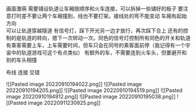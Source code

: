 画面激萌
需要铺设轨道让车厢按顺序和火车连接，可以拆掉一些铺好的板子
要注意打时差不要让两个车厢撞到，线也不要打架。接线处的弯不能变动
车厢有起始方向        
可以让轨道穿越隧道
有信号灯，踩下开光另一边才放行，再次踩下合上
还有的控制的是轨道的转向，摁下一次转动一次。同色的信号灯控制所有同色的开关和轨道
有乘客需要上车，上车需要时间，但车只会在同号的乘客面前停（我记得有一个宇宙中的轨道游戏可这个有点类似）
有额外的车，不需要连到火车头，但要避开和别的车头相撞



布线 连接 交错

![[Pasted image 20220910194022.png]]
![[Pasted image 20220910194205.png]]
![[Pasted image 20220910194519.png]]
![[Pasted image 20220910194912.png]]
![[Pasted image 20220910195038.png]]
![[Pasted image 20220911230925.png]]